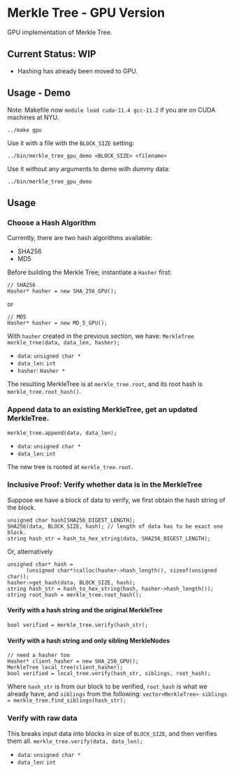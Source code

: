 # Merkle Tree - GPU Version
GPU implementation of Merkle Tree.

## Current Status: WIP
- Hashing has already been moved to GPU.

## Usage - Demo
Note: Makefile now `module load cuda-11.4 gcc-11.2` if you are on CUDA machines at NYU.
```
../make gpu
```

Use it with a file with the `BLOCK_SIZE` setting:
```
../bin/merkle_tree_gpu_demo <BLOCK_SIZE> <filename>
```

Use it without any arguments to demo with dummy data:
```
../bin/merkle_tree_gpu_demo 
```

## Usage
### Choose a Hash Algorithm
Currently, there are two hash algorithms available:
- SHA256
- MD5

Before building the Merkle Tree, instantiate a `Hasher` first:
```
// SHA256
Hasher* hasher = new SHA_256_GPU();
```
or
```
// MD5
Hasher* hasher = new MD_5_GPU();
```

With `hasher` created in the previous section, we have:
`MerkleTree merkle_tree(data, data_len, hasher);`
- `data`: `unsigned char *`
- `data_len`: `int`
- `hasher`: `Hasher *`

The resulting MerkleTree is at `merkle_tree.root`, and its root hash is
`merkle_tree.root_hash()`.

### Append data to an existing MerkleTree, get an updated MerkleTree.
`merkle_tree.append(data, data_len);`
- `data`: `unsigned char *`
- `data_len`: `int`

The new tree is rooted at `merkle_tree.root`.

### Inclusive Proof: Verify whether data is in the MerkleTree
Suppose we have a block of data to verify, we first obtain the hash string
of the block.
```
unsigned char hash[SHA256_DIGEST_LENGTH];
SHA256(data, BLOCK_SIZE, hash); // length of data has to be exact one block.
string hash_str = hash_to_hex_string(data, SHA256_DIGEST_LENGTH);
```

Or, alternatively
```
unsigned char* hash =
      (unsigned char*)calloc(hasher->hash_length(), sizeof(unsigned char));
hasher->get_hash(data, BLOCK_SIZE, hash);
string hash_str = hash_to_hex_string(hash, hasher->hash_length());
string root_hash = merkle_tree.root_hash();
```

#### Verify with a hash string and the original MerkleTree
`bool verified = merkle_tree.verify(hash_str);`

#### Verify with a hash string and only sibling MerkleNodes
```
// need a hasher too
Hasher* client_hasher = new SHA_256_GPU();
MerkleTree local_tree(client_hasher);
bool verified = local_tree.verify(hash_str, siblings, root_hash);
```
Where `hash_str` is from our block to be verified, `root_hash` is what
we already have, and `siblings` from the following:
`vector<MerkleTree> siblings = merkle_tree.find_siblings(hash_str);`

### Verify with raw data
This breaks input data into blocks in size of `BLOCK_SIZE`, and then
verifies them all.
`merkle_tree.verify(data, data_len);`
- `data`: `unsigned char *`
- `data_len`: `int`
